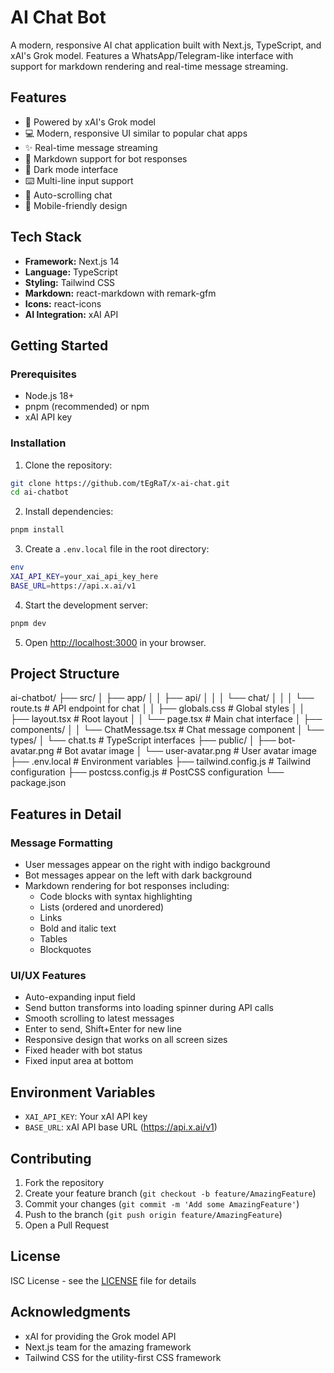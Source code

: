 # AI Chat Bot

A modern, responsive AI chat application built with Next.js, TypeScript, and xAI's Grok model. Features a WhatsApp/Telegram-like interface with support for markdown rendering and real-time message streaming.

## Features

- 🤖 Powered by xAI's Grok model
- 💻 Modern, responsive UI similar to popular chat apps
- ✨ Real-time message streaming
- 📝 Markdown support for bot responses
- 🌙 Dark mode interface
- ⌨️ Multi-line input support
- 🔄 Auto-scrolling chat
- 📱 Mobile-friendly design

## Tech Stack

- **Framework:** Next.js 14
- **Language:** TypeScript
- **Styling:** Tailwind CSS
- **Markdown:** react-markdown with remark-gfm
- **Icons:** react-icons
- **AI Integration:** xAI API

## Getting Started

### Prerequisites

- Node.js 18+
- pnpm (recommended) or npm
- xAI API key

### Installation

1. Clone the repository:

```bash
git clone https://github.com/tEgRaT/x-ai-chat.git
cd ai-chatbot
```

2. Install dependencies:

```bash
pnpm install
```

3. Create a `.env.local` file in the root directory:

```bash
env
XAI_API_KEY=your_xai_api_key_here
BASE_URL=https://api.x.ai/v1
```

4. Start the development server:

```bash
pnpm dev
```

5. Open [http://localhost:3000](http://localhost:3000) in your browser.

## Project Structure

ai-chatbot/
├── src/
│ ├── app/
│ │ ├── api/
│ │ │ └── chat/
│ │ │ └── route.ts # API endpoint for chat
│ │ ├── globals.css # Global styles
│ │ ├── layout.tsx # Root layout
│ │ └── page.tsx # Main chat interface
│ ├── components/
│ │ └── ChatMessage.tsx # Chat message component
│ └── types/
│ └── chat.ts # TypeScript interfaces
├── public/
│ ├── bot-avatar.png # Bot avatar image
│ └── user-avatar.png # User avatar image
├── .env.local # Environment variables
├── tailwind.config.js # Tailwind configuration
├── postcss.config.js # PostCSS configuration
└── package.json

## Features in Detail

### Message Formatting

- User messages appear on the right with indigo background
- Bot messages appear on the left with dark background
- Markdown rendering for bot responses including:
  - Code blocks with syntax highlighting
  - Lists (ordered and unordered)
  - Links
  - Bold and italic text
  - Tables
  - Blockquotes

### UI/UX Features

- Auto-expanding input field
- Send button transforms into loading spinner during API calls
- Smooth scrolling to latest messages
- Enter to send, Shift+Enter for new line
- Responsive design that works on all screen sizes
- Fixed header with bot status
- Fixed input area at bottom

## Environment Variables

- `XAI_API_KEY`: Your xAI API key
- `BASE_URL`: xAI API base URL (https://api.x.ai/v1)

## Contributing

1. Fork the repository
2. Create your feature branch (`git checkout -b feature/AmazingFeature`)
3. Commit your changes (`git commit -m 'Add some AmazingFeature'`)
4. Push to the branch (`git push origin feature/AmazingFeature`)
5. Open a Pull Request

## License

ISC License - see the [LICENSE](LICENSE) file for details

## Acknowledgments

- xAI for providing the Grok model API
- Next.js team for the amazing framework
- Tailwind CSS for the utility-first CSS framework
